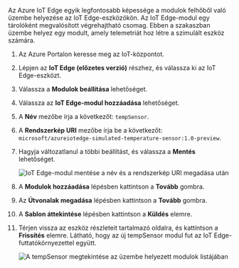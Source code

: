 Az Azure IoT Edge egyik legfontosabb képessége a modulok felhőből való üzembe helyezése az IoT Edge-eszközökön. Az IoT Edge-modul egy tárolóként megvalósított végrehajtható csomag. Ebben a szakaszban üzembe helyez egy modult, amely telemetriát hoz létre a szimulált eszköz számára. 

1. Az Azure Portalon keresse meg az IoT-központot.
1. Lépjen az **IoT Edge (előzetes verzió)** részhez, és válassza ki az IoT Edge-eszközt.
1. Válassza a **Modulok beállítása** lehetőséget.
1. Válassza az **IoT Edge-modul hozzáadása** lehetőséget.
1. A **Név** mezőbe írja a következőt: `tempSensor`. 
1. A **Rendszerkép URI** mezőbe írja be a következőt: `microsoft/azureiotedge-simulated-temperature-sensor:1.0-preview`. 
1. Hagyja változatlanul a többi beállítást, és válassza a **Mentés** lehetőséget.

   ![IoT Edge-modul mentése a név és a rendszerkép URI megadása után](./media/iot-edge-deploy-module/name-image.png)

1. A **Modulok hozzáadása** lépésben kattintson a **Tovább** gombra.
1. Az **Útvonalak megadása** lépésben kattintson a **Tovább** gombra.
1. A **Sablon áttekintése** lépésben kattintson a **Küldés** elemre.
1. Térjen vissza az eszköz részleteit tartalmazó oldalra, és kattintson a **Frissítés** elemre. Látható, hogy az új tempSensor modul fut az IoT Edge-futtatókörnyezettel együtt. 

   ![A tempSensor megtekintése az üzembe helyezett modulok listájában][1]

<!-- Images -->
[1]: ../articles/iot-edge/media/tutorial-simulate-device-windows/view-module.png
